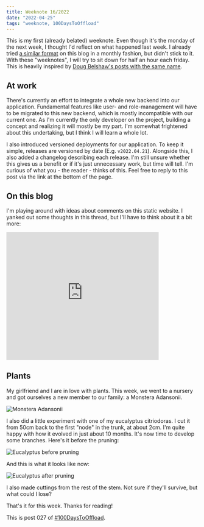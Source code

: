 ```yaml
---
title: Weeknote 16/2022
date: "2022-04-25"
tags: "weeknote, 100DaysToOffload"
---
```


This is my first (already belated) weeknote. Even though it's the monday of the
next week, I thought I'd reflect on what happened last week. I already tried [a
similar format](/posts/2020-12-18-update-december) on this blog in a monthly
fashion, but didn't stick to it. With these "weeknotes", I will try to sit down
for half an hour each friday. This is heavily inspired by [Doug Belshaw's posts
with the same name](https://dougbelshaw.com/blog/).

## At work

There's currently an effort to integrate a whole new backend into our
application. Fundamental features like user- and role-management will have to be
migrated to this new backend, which is mostly incompatible with our current
one. As I'm currently the only developer on the project, building a concept
and realizing it will mostly be my part. I'm somewhat frightened about this
undertaking, but I think I will learn a whole lot.

I also introduced versioned deployments for our application. To keep it simple,
releases are versioned by date (E.g. `v2022.04.21`). Alongside this, I also
added a changelog describing each release. I'm still unsure whether this gives
us a benefit or if it's just unnecessary work, but time will tell. I'm curious
of what you - the reader - thinks of this. Feel free to reply to this post via
the link at the bottom of the page.

## On this blog

I'm playing around with ideas about comments on this static website. I yanked
out some thoughts in this thread, but I'll have to think about it a bit more:

<iframe src="https://fosstodon.org/@garritfra/108180821665987615/embed"
class="mastodon-embed" style="max-width: 100%; border: 0; height: 21rem" width="400"
allowfullscreen="allowfullscreen"></iframe><script
src="https://fosstodon.org/embed.js" async="async"></script>

## Plants

My girlfriend and I are in love with plants. This week, we went to a nursery and
got ourselves a new member to our family: a Monstera Adansonii.

![Monstera Adansonii](/assets/monstera_adansonii.jpeg)

I also did a little experiment with one of my eucalyptus citriodoras. I cut it
from 50cm back to the first "node" in the trunk, at about 2cm. I'm quite happy
with how it evolved in just about 10 months. It's now time to develop some
branches. Here's it before the pruning:

![Eucalyptus before pruning](/assets/eucalyptus_before_pruning.jpeg)

And this is what it looks like now:

![Eucalyptus after pruning](/assets/eucalyptus_after_pruning.jpeg)

I also made cuttings from the rest of the stem. Not sure if they'll survive, but
what could I lose?

That's it for this week. Thanks for reading!

This is post 027 of [#100DaysToOffload](https://100daystooffload.com/).
